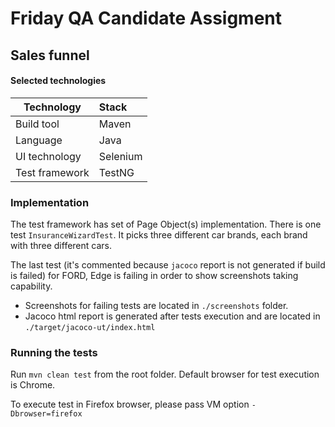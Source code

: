 # Friday QA Candidate Assigment

## Sales funnel

#### Selected technologies    
| Technology    | Stack                         |
|---------------| :-----------------------------|
| Build tool    |  Maven|
| Language      |  Java|   
| UI technology |  Selenium|
| Test framework|  TestNG |

### Implementation
The test framework has set of Page Object(s) implementation. There is one test `InsuranceWizardTest`. It picks three different car brands, each brand with three different cars.

The last test (it's commented because `jacoco` report is not generated if build is failed) for FORD, Edge is failing in order to show screenshots taking capability.

* Screenshots for failing tests are located in `./screenshots` folder.
* Jacoco html report is generated after tests execution and are located in `./target/jacoco-ut/index.html`

### Running the tests
Run `mvn clean test` from the root folder. 
Default browser for test execution is Chrome.

To execute test in Firefox browser, please pass VM option `-Dbrowser=firefox`


